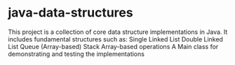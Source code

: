 # java-data-structures
This project is a collection of core data structure implementations in Java. It includes fundamental structures such as:  Single Linked List  Double Linked List  Queue (Array-based)  Stack  Array-based operations  A Main class for demonstrating and testing the implementations
